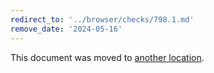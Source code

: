 ```yaml
---
redirect_to: '../browser/checks/798.1.md'
remove_date: '2024-05-16'
---
```


This document was moved to [another location](../browser/checks/798.1.md).

<!-- This redirect file can be deleted after 2024-05-16. -->
<!-- Redirects that point to other docs in the same project expire in three months. -->
<!-- Redirects that point to docs in a different project or site (for example, link is not relative and starts with `https:`) expire in one year. -->
<!-- Before deletion, see: https://docs.gitlab.com/ee/development/documentation/redirects.html -->
